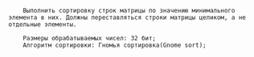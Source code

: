 
		Выполнить сортировку строк матрицы по значению минимального элемента в них. Должны переставляться строки матрицы целиком, а не отдельные элементы.

		Размеры обрабатываемых чисел: 32 бит;
		Алгоритм сортировки: Гномья сортировка(Gnome sort);
